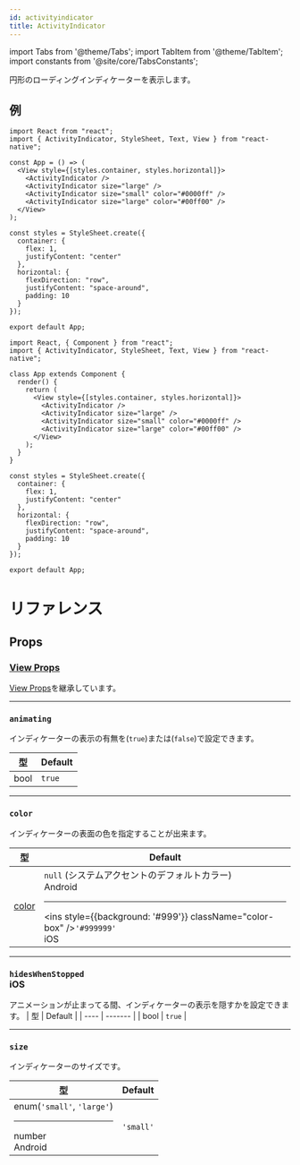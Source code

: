 ```yaml
---
id: activityindicator
title: ActivityIndicator
---
```


import Tabs from '@theme/Tabs'; import TabItem from '@theme/TabItem'; import constants from '@site/core/TabsConstants';

円形のローディングインディケーターを表示します。

## 例

<Tabs groupId="syntax" defaultValue={constants.defaultSyntax} values={constants.syntax}>
<TabItem value="functional">

```SnackPlayer name=ActivityIndicator%20ファンクションコンポーネント例
import React from "react";
import { ActivityIndicator, StyleSheet, Text, View } from "react-native";

const App = () => (
  <View style={[styles.container, styles.horizontal]}>
    <ActivityIndicator />
    <ActivityIndicator size="large" />
    <ActivityIndicator size="small" color="#0000ff" />
    <ActivityIndicator size="large" color="#00ff00" />
  </View>
);

const styles = StyleSheet.create({
  container: {
    flex: 1,
    justifyContent: "center"
  },
  horizontal: {
    flexDirection: "row",
    justifyContent: "space-around",
    padding: 10
  }
});

export default App;
```

</TabItem>
<TabItem value="classical">

```SnackPlayer name=ActivityIndicator%20クラスコンポーネント例
import React, { Component } from "react";
import { ActivityIndicator, StyleSheet, Text, View } from "react-native";

class App extends Component {
  render() {
    return (
      <View style={[styles.container, styles.horizontal]}>
        <ActivityIndicator />
        <ActivityIndicator size="large" />
        <ActivityIndicator size="small" color="#0000ff" />
        <ActivityIndicator size="large" color="#00ff00" />
      </View>
    );
  }
}

const styles = StyleSheet.create({
  container: {
    flex: 1,
    justifyContent: "center"
  },
  horizontal: {
    flexDirection: "row",
    justifyContent: "space-around",
    padding: 10
  }
});

export default App;
```

</TabItem>
</Tabs>

# リファレンス

## Props

### [View Props](view#props)
[View Props](view#props)を継承しています。

---

### `animating`
インディケーターの表示の有無を(`true`)または(`false`)で設定できます。

| 型   | Default |
| ---- | ------- |
| bool | `true`  |

---

### `color`

インディケーターの表面の色を指定することが出来ます。

| 型              | Default                                                                                                                                                                                              |
| --------------- | ---------------------------------------------------------------------------------------------------------------------------------------------------------------------------------------------------- |
| [color](colors) | `null` (システムアクセントのデフォルトカラー)<div class="label android">Android</div><hr/><ins style={{background: '#999'}} className="color-box" />`'#999999'` <div className="label ios">iOS</div> |

---

### `hidesWhenStopped` <div class="label ios">iOS</div>

アニメーションが止まってる間、インディケーターの表示を隠すかを設定できます。
| 型   | Default |
| ---- | ------- |
| bool | `true`  |

---

### `size`

インディケーターのサイズです。

| 型                                                                             | Default   |
| ------------------------------------------------------------------------------ | --------- |
| enum(`'small'`, `'large'`)<hr/>number <div class="label android">Android</div> | `'small'` |
